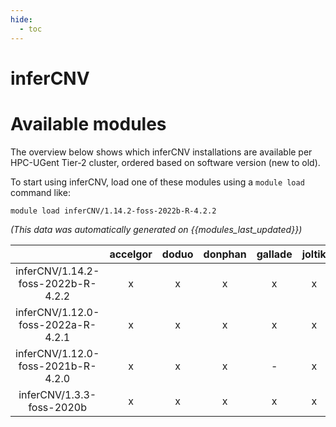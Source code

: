 ```yaml
---
hide:
  - toc
---
```


inferCNV
========

# Available modules


The overview below shows which inferCNV installations are available per HPC-UGent Tier-2 cluster, ordered based on software version (new to old).

To start using inferCNV, load one of these modules using a `module load` command like:

```shell
module load inferCNV/1.14.2-foss-2022b-R-4.2.2
```

*(This data was automatically generated on {{modules_last_updated}})*  

| |accelgor|doduo|donphan|gallade|joltik|shinx|skitty|
| :---: | :---: | :---: | :---: | :---: | :---: | :---: | :---: |
|inferCNV/1.14.2-foss-2022b-R-4.2.2|x|x|x|x|x|x|x|
|inferCNV/1.12.0-foss-2022a-R-4.2.1|x|x|x|x|x|-|x|
|inferCNV/1.12.0-foss-2021b-R-4.2.0|x|x|x|-|x|-|x|
|inferCNV/1.3.3-foss-2020b|x|x|x|x|x|-|x|
